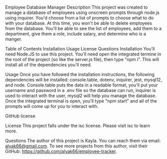Employee Database Manager
Description
This project was created to manage a database of employees using onscreen prompts through node.js using inquirer. You'd choose from a list of prompts to choose what to do with your database. At this time, you won't be able to delete employees from the database. You'll be able to see the list of employees, add them to a department, give them a role, include salary, and determine who is a manger.

Table of Contents
Installation
Usage
License
Questions
Installation
You'll need Node.JS to use this project. You'll need open the integrated termine in the root of the project (so like the server.js file), then type "npm i". This will install all of the dependencies you'll need.

Usage
Once you have followed the installation instructions, the following dependencies will be installed: console.table, dotenv, inquirer, jest, mysql12, and node. Console.table puts the data in a readable format, you'll put your username and password in a .env file so the database can run, inquirer is used to interact with the user, mysql2 will help you manage the database. Once the integrated terminal is open, you'll type "npm start" and all of the prompts will come up for you to interact with.


GitHub license

License
This project falls under the isc license. Please visit isc to learn more.

Questions
The author of this project is Kayla. You can reach them via email: alyak66@gmail.com. To see more projects from this author, visit their GitHub: https://github.com/alyak66/employee-tracker.